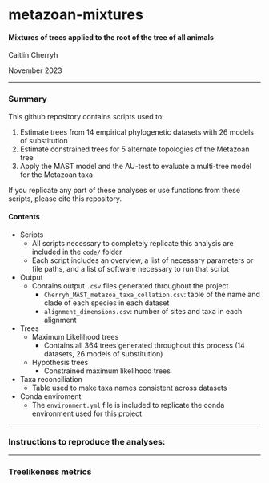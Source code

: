 # metazoan-mixtures 
#### Mixtures of trees applied to the root of the tree of all animals

Caitlin Cherryh

November 2023

***
### Summary

This github repository contains scripts used to:

1. Estimate trees from 14 empirical phylogenetic datasets with 26 models of substitution
2. Estimate constrained trees for 5 alternate topologies of the Metazoan tree
3. Apply the MAST model and the AU-test to evaluate a multi-tree model for the Metazoan taxa

If you replicate any part of these analyses or use functions from these scripts, please cite this repository.

#### Contents
+ Scripts
     + All scripts necessary to completely replicate this analysis are included in the `code/` folder
    + Each script includes an overview, a list of necessary parameters or file paths,  and a list of software necessary to run that script
+ Output
    + Contains output `.csv` files generated throughout the project
        + `Cherryh_MAST_metazoa_taxa_collation.csv`: table of the name and clade of each species in each dataset
        + `alignment_dimensions.csv`: number of sites and taxa in each alignment    
+ Trees
    + Maximum Likelihood trees
        + Contains all 364 trees generated throughout this process (14 datasets, 26 models of substitution)
    + Hypothesis trees
        + Constrained maximum likelihood trees
+ Taxa reconciliation
    + Table used to make taxa names consistent across datasets
+ Conda enviroment
    + The `environment.yml` file is included to replicate the conda environment used for this project

***
### Instructions to reproduce the analyses:


***
### Treelikeness metrics
